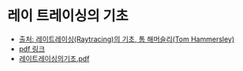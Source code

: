 # 레이 트레이싱의 기초

- [출처: 레이트레이싱(Raytracing)의 기초, 톰 해머슬리(Tom Hammersley)](http://www.kocca.kr/cop/bbs/view/B0000147/1215151.do?menuNo=201825)
- [pdf 링크](http://www.kocca.kr/knowledge/research/__icsFiles/afieldfile/2010/05/01/hhVybtiKrkdq.pdf)
- [레이트레이싱의기초.pdf](https://github.com/yeosong1/yeosong1.github.io/files/4736577/default.pdf)
